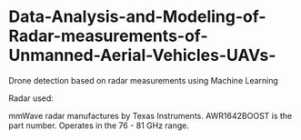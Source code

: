 # Data-Analysis-and-Modeling-of-Radar-measurements-of-Unmanned-Aerial-Vehicles-UAVs-
Drone detection based on radar measurements using Machine Learning

Radar used:

mmWave radar manufactures by Texas Instruments. AWR1642BOOST is the part number. Operates in the 76 - 81 GHz range.
